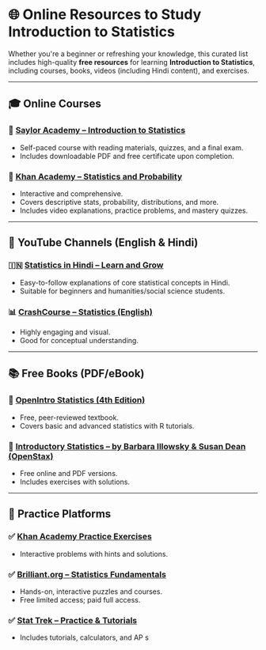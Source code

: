 # 🌐 Online Resources to Study Introduction to Statistics

Whether you're a beginner or refreshing your knowledge, this curated list includes high-quality **free resources** for learning **Introduction to Statistics**, including courses, books, videos (including Hindi content), and exercises.

---

## 🎓 Online Courses

### 📘 [Saylor Academy – Introduction to Statistics](https://learn.saylor.org/course/view.php?id=28)
- Self-paced course with reading materials, quizzes, and a final exam.
- Includes downloadable PDF and free certificate upon completion.

### 🧮 [Khan Academy – Statistics and Probability](https://www.khanacademy.org/math/statistics-probability)
- Interactive and comprehensive.
- Covers descriptive stats, probability, distributions, and more.
- Includes video explanations, practice problems, and mastery quizzes.

---

## 🎥 YouTube Channels (English & Hindi)

### 🇮🇳 [Statistics in Hindi – Learn and Grow](https://www.youtube.com/watch?v=S7LvZZNq4ys)
- Easy-to-follow explanations of core statistical concepts in Hindi.
- Suitable for beginners and humanities/social science students.


### 📊 [CrashCourse – Statistics (English)](https://www.youtube.com/watch?v=zouPoc49xbk&list=PL8dPuuaLjXtNM_Y-bUAhblSAdWRnmBUcr)
- Highly engaging and visual.
- Good for conceptual understanding.

---

## 📚 Free Books (PDF/eBook)

### 📕 [OpenIntro Statistics (4th Edition)](https://www.openintro.org/book/os/)
- Free, peer-reviewed textbook.
- Covers basic and advanced statistics with R tutorials.

### 📗 [Introductory Statistics – by Barbara Illowsky & Susan Dean (OpenStax)](https://openstax.org/books/introductory-statistics/pages/1-introduction)
- Free online and PDF versions.
- Includes exercises with solutions.

---

## 🧩 Practice Platforms

### ✅ [Khan Academy Practice Exercises](https://www.khanacademy.org/math/statistics-probability)
- Interactive problems with hints and solutions.

### ✅ [Brilliant.org – Statistics Fundamentals](https://brilliant.org/courses/statistics/)
- Hands-on, interactive puzzles and courses.
- Free limited access; paid full access.

### ✅ [Stat Trek – Practice & Tutorials](https://stattrek.com/)
- Includes tutorials, calculators, and AP s
